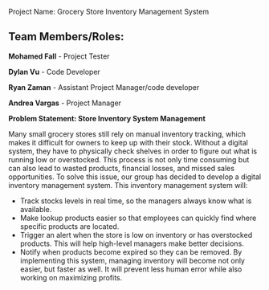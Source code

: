 Project Name:  Grocery Store Inventory Management System 

## Team Members/Roles:

**Mohamed Fall** - Project Tester

**Dylan Vu** - Code Developer

**Ryan Zaman** - Assistant Project Manager/code developer

**Andrea Vargas** -  Project Manager


**Problem Statement: Store Inventory System Management**

Many small grocery stores still rely on manual inventory tracking, which makes it difficult for owners to keep up with their stock. Without a digital system, they have to physically check shelves in order to figure out what is running low or overstocked. This process is not only time consuming but can also lead to wasted products, financial losses, and missed sales opportunities.
To solve this issue, our group has decided to develop a digital inventory management system. 
This inventory management system will:
- Track stocks levels in real time, so the managers always know what is available.
- Make lookup products easier so that employees can quickly find where specific products are located.
- Trigger an alert when the store is low on inventory or has overstocked products. This will help high-level managers make better decisions.
- Notify when products become expired so they can be removed.
By implementing this system, managing inventory will become not only easier, but faster as well. It will prevent less human error while also working on maximizing profits.

